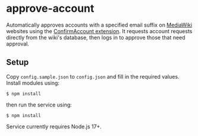 # approve-account
Automatically approves accounts with a specified email suffix on [MediaWiki](https://mediawiki.org) websites using the [ConfirmAccount extension](https://mediawiki.org/wiki/Extension:ConfirmAccount). It requests account requests directly from the wiki's database, then logs in to approve those that need approval.

## Setup
Copy `config.sample.json` to `config.json` and fill in the required values. Install modules using:
```console
$ npm install
```
then run the service using:
```console
$ npm install
```
Service currently requires Node.js 17+.
